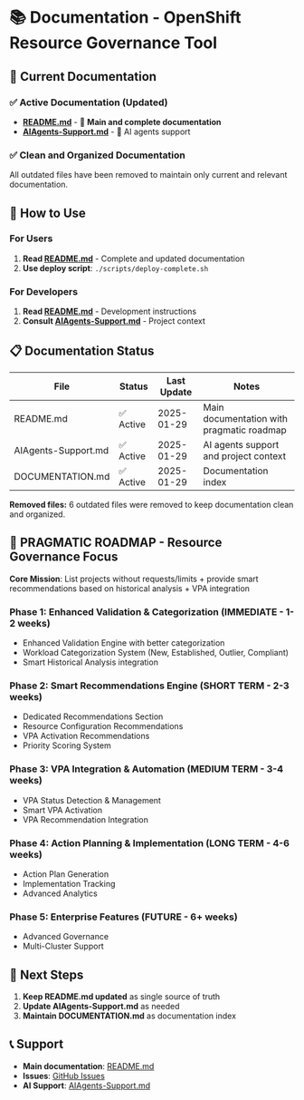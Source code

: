 # 📚 Documentation - OpenShift Resource Governance Tool

## 🎯 Current Documentation

### ✅ **Active Documentation (Updated)**
- **[README.md](README.md)** - 📖 **Main and complete documentation**
- **[AIAgents-Support.md](AIAgents-Support.md)** - 🤖 AI agents support

### ✅ **Clean and Organized Documentation**
All outdated files have been removed to maintain only current and relevant documentation.

## 🚀 How to Use

### For Users
1. **Read [README.md](README.md)** - Complete and updated documentation
2. **Use deploy script**: `./scripts/deploy-complete.sh`

### For Developers
1. **Read [README.md](README.md)** - Development instructions
2. **Consult [AIAgents-Support.md](AIAgents-Support.md)** - Project context

## 📋 Documentation Status

| File | Status | Last Update | Notes |
|------|--------|-------------|-------|
| README.md | ✅ Active | 2025-01-29 | Main documentation with pragmatic roadmap |
| AIAgents-Support.md | ✅ Active | 2025-01-29 | AI agents support and project context |
| DOCUMENTATION.md | ✅ Active | 2025-01-29 | Documentation index |

**Removed files:** 6 outdated files were removed to keep documentation clean and organized.

## 🎯 **PRAGMATIC ROADMAP - Resource Governance Focus**

**Core Mission**: List projects without requests/limits + provide smart recommendations based on historical analysis + VPA integration

### **Phase 1: Enhanced Validation & Categorization (IMMEDIATE - 1-2 weeks)**
- Enhanced Validation Engine with better categorization
- Workload Categorization System (New, Established, Outlier, Compliant)
- Smart Historical Analysis integration

### **Phase 2: Smart Recommendations Engine (SHORT TERM - 2-3 weeks)**
- Dedicated Recommendations Section
- Resource Configuration Recommendations
- VPA Activation Recommendations
- Priority Scoring System

### **Phase 3: VPA Integration & Automation (MEDIUM TERM - 3-4 weeks)**
- VPA Status Detection & Management
- Smart VPA Activation
- VPA Recommendation Integration

### **Phase 4: Action Planning & Implementation (LONG TERM - 4-6 weeks)**
- Action Plan Generation
- Implementation Tracking
- Advanced Analytics

### **Phase 5: Enterprise Features (FUTURE - 6+ weeks)**
- Advanced Governance
- Multi-Cluster Support

## 🔄 Next Steps

1. **Keep README.md updated** as single source of truth
2. **Update AIAgents-Support.md** as needed
3. **Maintain DOCUMENTATION.md** as documentation index

## 📞 Support

- **Main documentation**: [README.md](README.md)
- **Issues**: [GitHub Issues](https://github.com/andersonid/openshift-resource-governance/issues)
- **AI Support**: [AIAgents-Support.md](AIAgents-Support.md)
